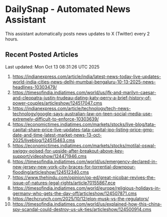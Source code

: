 # DailySnap - Automated News Assistant

This assistant automatically posts news updates to X (Twitter) every 2 hours.

## Recent Posted Articles

Last updated: Mon Oct 13 08:31:26 UTC 2025

1. https://indianexpress.com/article/india/latest-news-today-live-updates-world-india-cities-news-delhi-mumbai-bengaluru-10-13-2025-news-headlines-10303479/
2. https://timesofindia.indiatimes.com/world/us/jfk-and-marilyn-caesar-and-cleopatra-justin-trudeau-dating-katy-perry-a-brief-history-of-power-couples/articleshow/124517047.cms
3. https://indianexpress.com/article/technology/tech-news-technology/google-says-australian-law-on-teen-social-media-use-extremely-difficult-to-enforce-10303639/
4. https://economictimes.indiatimes.com/markets/stocks/live-blog/tata-capital-share-price-live-updates-tata-capital-ipo-listing-price-gmp-date-and-time-latest-market-news-13-oct-2025/liveblog/124515463.cms
5. https://economictimes.indiatimes.com/markets/stocks/motilal-oswal-swiggy-poised-for-upside-after-breakout-above-key-support/videoshow/124471946.cms
6. https://timesofindia.indiatimes.com/world/us/emergency-declared-in-new-jersey-new-york-city-braces-for-torrential-downpour-flooding/articleshow/124512340.cms
7. https://www.thehindu.com/opinion/op-ed/great-nicobar-revives-the-issue-of-natures-legal-rights/article70155867.ece
8. https://timesofindia.indiatimes.com/world/europe/religious-holidays-in-germany-who-gets-the-day-off/articleshow/124507871.cms
9. https://techcrunch.com/2025/10/12/elon-musk-vs-the-regulators/
10. https://timesofindia.indiatimes.com/world/us/explained-how-this-china-spy-scandal-could-destroy-us-uk-ties/articleshow/124500914.cms
